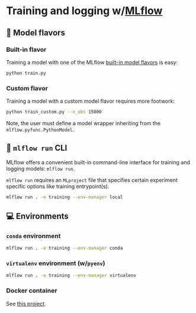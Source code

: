# Training and logging w/[MLflow](https://mlflow.org/)

## :candy: Model flavors

### Built-in flavor

Training a model with one of the MLflow [built-in model flavors](https://mlflow.org/docs/latest/models.html#built-in-model-flavors) is easy:

```bash
python train.py
```

### Custom flavor

Training a model with a custom model flavor requires more footwork:

```bash
python train_custom.py --n_obs 15000
```

Note, the user must define a model wrapper inheriting from the `mlflow.pyfunc.PythonModel`.

## :shell: `mlflow run` CLI

MLflow offers a convenient built-in command-line interface for training and logging models: `mlflow run`. 

`mlflow run` requires an `MLproject` file that specifies certain experiment specific options like training entrypoint(s).

```bash
mlflow run . -e training --env-manager local
```

## :computer: Environments

### `conda` environment

```bash
mlflow run . -e training --env-manager conda
```

### `virtualenv` environment (w/`pyenv`)

```bash
mlflow run . -e training --env-manager virtualenv
```

### Docker container

See [this project](https://github.com/smaakage85/mlflowdocker).










